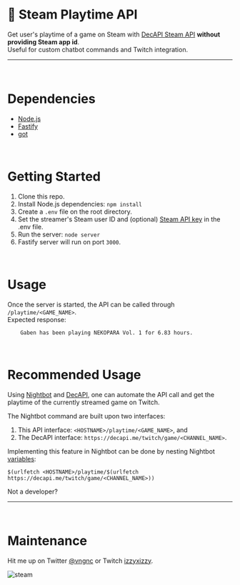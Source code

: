 # 🤖 Steam Playtime API

Get user's playtime of a game on Steam with [DecAPI Steam API](https://docs.decapi.me/steam) **without providing Steam app id**.  
Useful for custom chatbot commands and Twitch integration.  

---

&nbsp;

# Dependencies  
- [Node.js](https://nodejs.org/en/)
- [Fastify](https://www.fastify.io/)
- [got](https://github.com/sindresorhus/got)  

&nbsp;

# Getting Started  

1. Clone this repo.  
2. Install Node.js dependencies: `npm install`  
3. Create a `.env` file on the root directory.  
4.  Set the streamer's Steam user ID and (optional) [Steam API key](https://steamcommunity.com/dev) in the .env file.  
5. Run the server: `node server`  
6. Fastify server will run on port `3000`.

&nbsp;  

# Usage

Once the server is started, the API can be called through `/playtime/<GAME_NAME>`.  
Expected response:

```
    Gaben has been playing NEKOPARA Vol. 1 for 6.83 hours.
```  

&nbsp;

# Recommended Usage  

Using [Nightbot](https://nightbot.tv/) and [DecAPI](https://decapi.me/), one can automate the API call and get the playtime of the currently streamed game on Twitch.   

The Nightbot command are built upon two interfaces:  
1. This API interface: `<HOSTNAME>/playtime/<GAME_NAME>`, and
2. The DecAPI interface: `https://decapi.me/twitch/game/<CHANNEL_NAME>`.  

Implementing this feature in Nightbot can be done by nesting Nightbot [variables](https://docs.nightbot.tv/commands/variableslist):  

```
$(urlfetch <HOSTNAME>/playtime/$(urlfetch https://decapi.me/twitch/game/<CHANNEL_NAME>))
```   

Not a developer?

--- 

&nbsp;  

# Maintenance

Hit me up on Twitter [@vngnc](https://twitter.com/vngnc) or Twitch [izzyxizzy](https://twitch.tv/izzyxizzy/).  

![steam](https://www.steamidfinder.com/signature/76561198049741299.png)